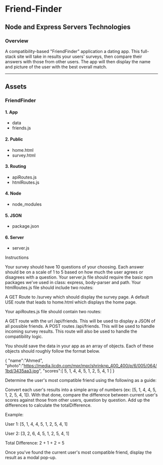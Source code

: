 # Friend-Finder
## Node and Express Servers Technologies 

### Overview

A compatibility-based "FriendFinder" application a dating app. This full-stack site will take in results your users' surveys, then compare their answers with those from other users. The app will then display the name and picture of the user with the best overall match. 

____________________________________________________________________________________________________________________________________


## Assets

 ### FriendFinder
  
   #### 1. App
   * data
   * friends.js
   
   #### 2. Public
   * home.html
   * survey.html
   
   #### 3. Routing
   * apiRoutes.js
   * htmlRoutes.js
   
   #### 4. Node
   * node_modules
   
   #### 5. JSON
   * package.json
   
   #### 6. Server
   * server.js

Instructions


Your survey should have 10 questions of your choosing. Each answer should be on a scale of 1 to 5 based on how much the user agrees or disagrees with a question.
Your server.js file should require the basic npm packages we've used in class: express, body-parser and path.
Your htmlRoutes.js file should include two routes:



A GET Route to /survey which should display the survey page.
A default USE route that leads to home.html which displays the home page. 



Your apiRoutes.js file should contain two routes:



A GET route with the url /api/friends. This will be used to display a JSON of all possible friends.
A POST routes /api/friends. This will be used to handle incoming survey results. This route will also be used to handle the compatibility logic. 



You should save the data in your app as an array of objects. Each of these objects should roughly follow the format below.


{
  "name":"Ahmed",
  "photo":"https://media.licdn.com/mpr/mpr/shrinknp_400_400/p/6/005/064/1bd/3435aa3.jpg",
  "scores":[
      5,
      1,
      4,
      4,
      5,
      1,
      2,
      5,
      4,
      1
    ]
}

Determine the user's most compatible friend using the following as a guide:



Convert each user's results into a simple array of numbers (ex: [5, 1, 4, 4, 5, 1, 2, 5, 4, 1]).
With that done, compare the difference between current user's scores against those from other users, question by question. Add up the differences to calculate the totalDifference.


Example: 


User 1: [5, 1, 4, 4, 5, 1, 2, 5, 4, 1]

User 2: [3, 2, 6, 4, 5, 1, 2, 5, 4, 1]

Total Difference: 2 + 1 + 2 = 5









Once you've found the current user's most compatible friend, display the result as a modal pop-up.








